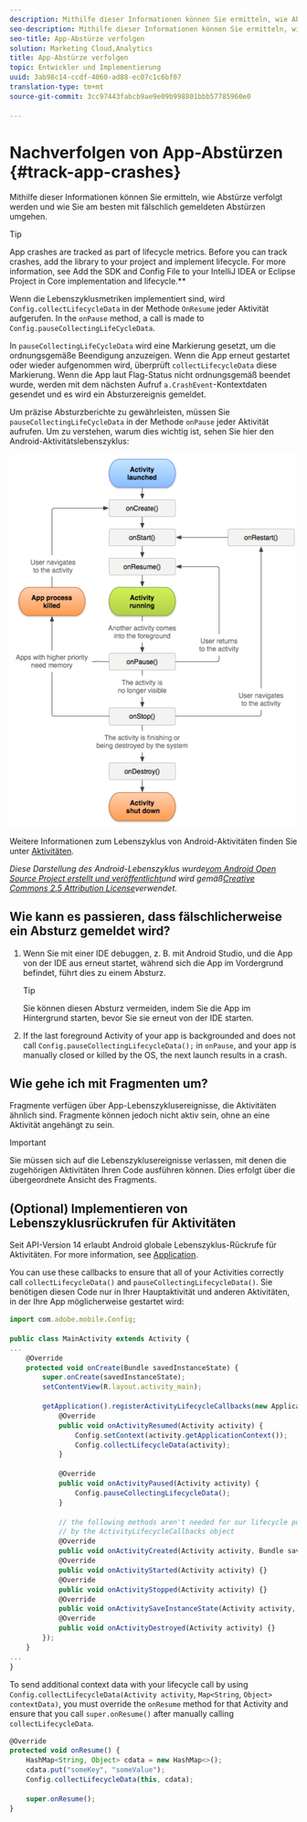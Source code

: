```yaml
---
description: Mithilfe dieser Informationen können Sie ermitteln, wie Abstürze verfolgt werden und wie Sie am besten mit fälschlich gemeldeten Abstürzen umgehen.
seo-description: Mithilfe dieser Informationen können Sie ermitteln, wie Abstürze verfolgt werden und wie Sie am besten mit fälschlich gemeldeten Abstürzen umgehen.
seo-title: App-Abstürze verfolgen
solution: Marketing Cloud,Analytics
title: App-Abstürze verfolgen
topic: Entwickler und Implementierung
uuid: 3ab98c14-ccdf-4060-ad88-ec07c1c6bf07
translation-type: tm+mt
source-git-commit: 3cc97443fabcb9ae9e09b998801bbb57785960e0

---
```



# Nachverfolgen von App-Abstürzen {#track-app-crashes}

Mithilfe dieser Informationen können Sie ermitteln, wie Abstürze verfolgt werden und wie Sie am besten mit fälschlich gemeldeten Abstürzen umgehen.

>[!TIP]
>
>App crashes are tracked as part of lifecycle metrics. Before you can track crashes, add the library to your project and implement lifecycle. For more information, see Add the SDK and Config File to your IntelliJ IDEA or Eclipse Project in Core implementation and lifecycle.**[](/help/android/getting-started/dev-qs.md)

Wenn die Lebenszyklusmetriken implementiert sind, wird `Config.collectLifecycleData` in der Methode `OnResume` jeder Aktivität aufgerufen. In the `onPause` method, a call is made to `Config.pauseCollectingLifeCycleData`.

In `pauseCollectingLifeCycleData` wird eine Markierung gesetzt, um die ordnungsgemäße Beendigung anzuzeigen. Wenn die App erneut gestartet oder wieder aufgenommen wird, überprüft `collectLifecycleData` diese Markierung. Wenn die App laut Flag-Status nicht ordnungsgemäß beendet wurde, werden mit dem nächsten Aufruf `a.CrashEvent`-Kontextdaten gesendet und es wird ein Absturzereignis gemeldet.

Um präzise Absturzberichte zu gewährleisten, müssen Sie `pauseCollectingLifeCycleData` in der Methode `onPause` jeder Aktivität aufrufen. Um zu verstehen, warum dies wichtig ist, sehen Sie hier den Android-Aktivitätslebenszyklus:

![](assets/android-lifecycle.png)

Weitere Informationen zum Lebenszyklus von Android-Aktivitäten finden Sie unter [Aktivitäten](https://developer.android.com/guide/components/activities.html).

*Diese Darstellung des Android-Lebenszyklus wurde[vom Android Open Source Project erstellt und veröffentlicht](https://source.android.com/)und wird gemäß[Creative Commons 2.5 Attribution License](https://creativecommons.org/licenses/by/2.5/)verwendet.*

## Wie kann es passieren, dass fälschlicherweise ein Absturz gemeldet wird?

1. Wenn Sie mit einer IDE debuggen, z. B. mit Android Studio, und die App von der IDE aus erneut startet, während sich die App im Vordergrund befindet, führt dies zu einem Absturz.

   >[!TIP]
   >
   >Sie können diesen Absturz vermeiden, indem Sie die App im Hintergrund starten, bevor Sie sie erneut von der IDE starten.

1. If the last foreground Activity of your app is backgrounded and does not call `Config.pauseCollectingLifecycleData();` in `onPause`, and your app is manually closed or killed by the OS, the next launch results in a crash.

## Wie gehe ich mit Fragmenten um?

Fragmente verfügen über App-Lebenszyklusereignisse, die Aktivitäten ähnlich sind. Fragmente können jedoch nicht aktiv sein, ohne an eine Aktivität angehängt zu sein.

>[!IMPORTANT]
>
>Sie müssen sich auf die Lebenszyklusereignisse verlassen, mit denen die zugehörigen Aktivitäten Ihren Code ausführen können. Dies erfolgt über die übergeordnete Ansicht des Fragments.

## (Optional) Implementieren von Lebenszyklusrückrufen für Aktivitäten

Seit API-Version 14 erlaubt Android globale Lebenszyklus-Rückrufe für Aktivitäten. For more information, see [Application](https://developer.android.com/reference/android/app/Application).

You can use these callbacks to ensure that all of your Activities correctly call `collectLifecycleData()` and `pauseCollectingLifecycleData()`. Sie benötigen diesen Code nur in Ihrer Hauptaktivität und anderen Aktivitäten, in der Ihre App möglicherweise gestartet wird:

```js
import com.adobe.mobile.Config; 
  
public class MainActivity extends Activity { 
... 
    @Override 
    protected void onCreate(Bundle savedInstanceState) { 
        super.onCreate(savedInstanceState); 
        setContentView(R.layout.activity_main); 
  
        getApplication().registerActivityLifecycleCallbacks(new Application.ActivityLifecycleCallbacks() { 
            @Override 
            public void onActivityResumed(Activity activity) { 
                Config.setContext(activity.getApplicationContext()); 
                Config.collectLifecycleData(activity); 
            } 
  
            @Override 
            public void onActivityPaused(Activity activity) {     
                Config.pauseCollectingLifecycleData(); 
            } 
    
            // the following methods aren't needed for our lifecycle purposes, but are required to be implemented 
            // by the ActivityLifecycleCallbacks object 
            @Override 
            public void onActivityCreated(Activity activity, Bundle savedInstanceState) {} 
            @Override 
            public void onActivityStarted(Activity activity) {} 
            @Override 
            public void onActivityStopped(Activity activity) {} 
            @Override 
            public void onActivitySaveInstanceState(Activity activity, Bundle outState) {} 
            @Override 
            public void onActivityDestroyed(Activity activity) {} 
        }); 
    } 
... 
}
```

To send additional context data with your lifecycle call by using `Config.collectLifecycleData(Activity activity`, `Map<String`, `Object> contextData)`, you must override the `onResume` method for that Activity and ensure that you call `super.onResume()` after manually calling `collectLifecycleData`.

```js
@Override 
protected void onResume() { 
    HashMap<String, Object> cdata = new HashMap<>(); 
    cdata.put("someKey", "someValue"); 
    Config.collectLifecycleData(this, cdata); 
  
    super.onResume(); 
}
```

